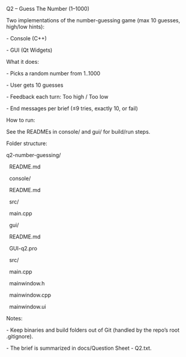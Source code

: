 Q2 – Guess The Number (1–1000)



Two implementations of the number-guessing game (max 10 guesses, high/low hints):

\- Console (C++)

\- GUI (Qt Widgets)



What it does:

\- Picks a random number from 1..1000

\- User gets 10 guesses

\- Feedback each turn: Too high / Too low

\- End messages per brief (≤9 tries, exactly 10, or fail)



How to run:

See the READMEs in console/ and gui/ for build/run steps.



Folder structure:

q2-number-guessing/

&nbsp; README.md

&nbsp; console/

&nbsp;   README.md

&nbsp;   src/

&nbsp;     main.cpp

&nbsp; gui/

&nbsp;   README.md

&nbsp;   GUI-q2.pro

&nbsp;   src/

&nbsp;     main.cpp

&nbsp;     mainwindow.h

&nbsp;     mainwindow.cpp

&nbsp;     mainwindow.ui



Notes:

\- Keep binaries and build folders out of Git (handled by the repo’s root .gitignore).

\- The brief is summarized in docs/Question Sheet - Q2.txt.



